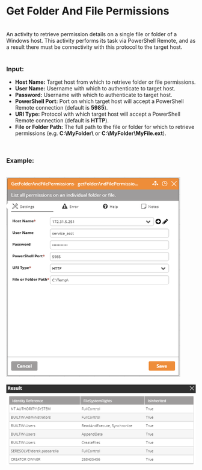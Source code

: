 <h1>Get Folder And File Permissions</h1>
<br>
An activity to retrieve permission details on a single file or folder of a Windows host.  This activity performs its task via PowerShell Remote, and as a result there must be connectivity with this protocol to the target host.
<br><br>
<h3>Input:</h3>
<ul>
  <li><b>Host Name:</b> Target host from which to retrieve folder or file permissions.</li>
  <li><b>User Name:</b> Username with which to authenticate to target host.</li>
  <li><b>Password:</b> Username with which to authenticate to target host.</li>
  <li><b>PowerShell Port:</b> Port on which target host will accept a PowerShell Remote connection (default is <b>5985</b>).</li>
  <li><b>URI Type:</b> Protocol with which target host will accept a PowerShell Remote connection (default is <b>HTTP</b>).</li>
  <li><b>File or Folder Path:</b> The full path to the file or folder for which to retrieve permissions (e.g. <b>C:\MyFolder\</b> or <b>C:\MyFolder\MyFile.ext</b>).</li>
</ul>
<br>
<h3>Example:</h3>
<br>
<img src="https://github.com/Ayehu/custom-activities/blob/master/File%20Management/Get%20Folder%20And%20File%20Permissions/screenshot1.png?raw=true">
<br><br>
<img src="https://github.com/Ayehu/custom-activities/blob/master/File%20Management/Get%20Folder%20And%20File%20Permissions/screenshot.png?raw=true">
